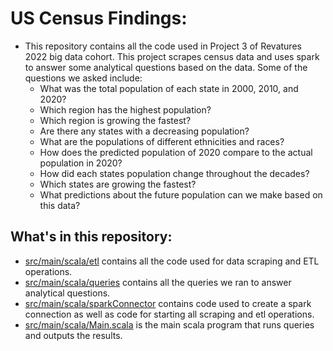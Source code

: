 # US Census Findings:
- This repository contains all the code used in Project 3 of Revatures 2022 big data cohort. 
This project scrapes census data and uses spark to answer some analytical questions based 
on the data. Some of the questions we asked include:
  - What was the total population of each state in 2000, 2010, and 2020?
  - Which region has the highest population?
  - Which region is growing the fastest?
  - Are there any states with a decreasing population?
  - What are the populations of different ethnicities and races?
  - How does the predicted population of 2020 compare to the actual population in 2020?
  - How did each states population change throughout the decades?
  - Which states are growing the fastest?
  - What predictions about the future population can we make based on this data?

## What's in this repository:
- [src/main/scala/etl](https://github.com/Revature-William-T-1377/US-Census-Findings/tree/testing/src/main/scala/etl)
contains all the code used for data scraping and ETL operations.
- [src/main/scala/queries](https://github.com/Revature-William-T-1377/US-Census-Findings/tree/testing/src/main/scala/queries)
contains all the queries we ran to answer analytical questions.
- [src/main/scala/sparkConnector](https://github.com/Revature-William-T-1377/US-Census-Findings/tree/testing/src/main/scala/sparkConnector)
contains code used to create a spark connection as well as code for starting all scraping and etl operations.
- [src/main/scala/Main.scala](https://github.com/Revature-William-T-1377/US-Census-Findings/blob/testing/src/main/scala/Main.scala)
is the main scala program that runs queries and outputs the results.
